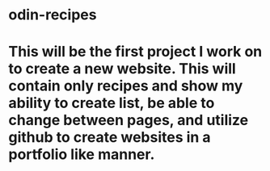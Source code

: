 # odin-recipes
# This will be the first project I work on to create a new website. This will contain only recipes and show my ability to create list, be able to change between pages, and utilize github to create websites in a portfolio like manner. 